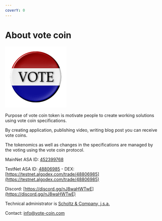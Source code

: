 ```yaml
---
coverY: 0
---
```


# About vote coin

![](../.gitbook/assets/logo200.png)

Purpose of vote coin token is motivate people to create working solutions using vote coin specifications.

By creating application, publishing video, writing blog post you can receive vote coins.

The tokenomics as well as changes in the specifications are managed by the voting using the vote coin protocol.

MainNet ASA ID: [452399768](https://algoexplorer.io/asset/452399768)

TestNet ASA ID: [48806985](https://testnet.algoexplorer.io/asset/48806985) - DEX: [https://testnet.algodex.com/trade/48806985](https://testnet.algodex.com/trade/48806985)

Discord: [https://discord.gg/nJ8waHWTwE](https://discord.gg/nJ8waHWTwE)

Technical administrator is [Scholtz & Company, j.s.a. ](https://www.orsr.sk/vypis.asp?ID=439983\&SID=2\&P=1\&lan=en)&#x20;

Contact: info@vote-coin.com

